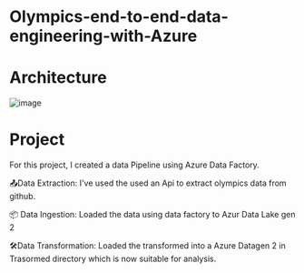 # Olympics-end-to-end-data-engineering-with-Azure




# Architecture

![image](https://github.com/dreytheanalyst/Olympics-end-to-end-data-engineering-with-Azure/assets/21364205/c9d403fd-28a1-4370-9115-436feca32e41)

# Project 

For this project, I created a data Pipeline using Azure Data Factory.


📤Data Extraction:  I've used the used an Api to extract olympics data from github.

📦 Data Ingestion: Loaded the data using data factory to Azur Data Lake gen 2 

🛠️Data Transformation: Loaded the transformed into a Azure Datagen 2 in Trasormed directory which is now suitable for analysis.


